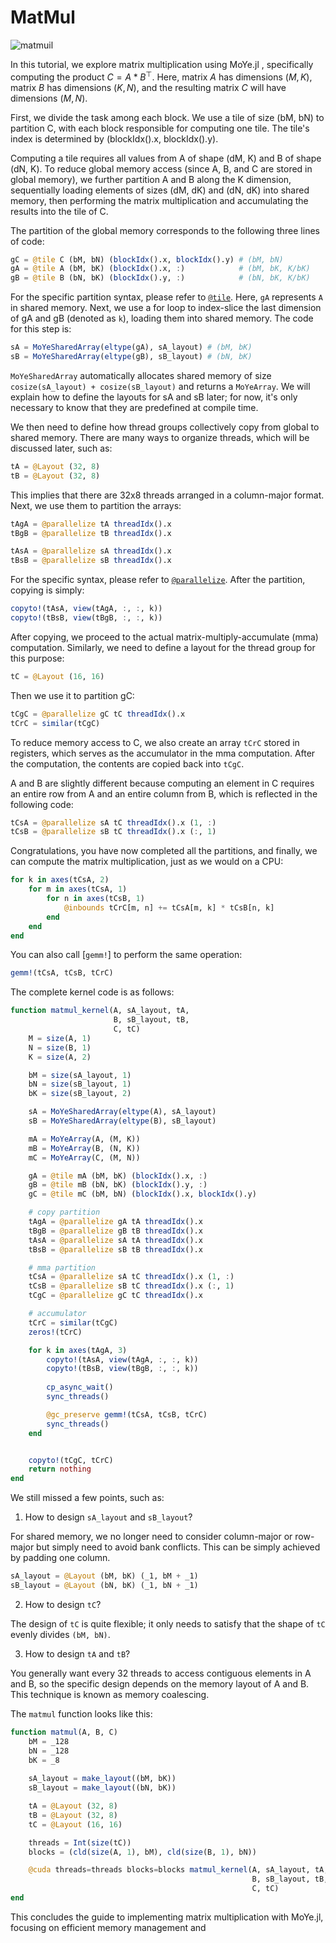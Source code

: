 # MatMul
![matmuil](assets/matmul.png)

In this tutorial, we explore matrix multiplication using MoYe.jl , specifically computing the product $C = A * B^\top$. Here, matrix $A$ has dimensions $(M, K)$, matrix $B$ has dimensions $(K, N)$, and the resulting matrix $C$ will have dimensions $(M, N)$.

First, we divide the task among each block. We use a tile of size (bM, bN) to partition C, with each block responsible for computing one tile. The tile's index is determined by (blockIdx().x, blockIdx().y).

Computing a tile requires all values from A of shape (dM, K) and B of shape (dN, K). To reduce global memory access (since A, B, and C are stored in global memory), we further partition A and B along the K dimension, sequentially loading elements of sizes (dM, dK) and (dN, dK) into shared memory, then performing the matrix multiplication and accumulating the results into the tile of C.

The partition of the global memory corresponds to the following three lines of code:
```julia
gC = @tile C (bM, bN) (blockIdx().x, blockIdx().y) # (bM, bN)
gA = @tile A (bM, bK) (blockIdx().x, :)            # (bM, bK, K/bK)
gB = @tile B (bN, bK) (blockIdx().y, :)            # (bN, bK, K/bK)
```
For the specific partition syntax, please refer to [`@tile`](@ref). Here, `gA` represents `A` in shared memory. Next, we use a for loop to index-slice the last dimension of gA and gB (denoted as `k`), loading them into shared memory. The code for this step is:

```julia
sA = MoYeSharedArray(eltype(gA), sA_layout) # (bM, bK)
sB = MoYeSharedArray(eltype(gB), sB_layout) # (bN, bK)
```

`MoYeSharedArray` automatically allocates shared memory of size `cosize(sA_layout) + cosize(sB_layout)` and returns a `MoYeArray`. We will explain how to define the layouts for sA and sB later; for now, it's only necessary to know that they are predefined at compile time.

We then need to define how thread groups collectively copy from global to shared memory. There are many ways to organize threads, which will be discussed later, such as:
```julia
tA = @Layout (32, 8)
tB = @Layout (32, 8)
```

This implies that there are 32x8 threads arranged in a column-major format. Next, we use them to partition the arrays:
```julia
tAgA = @parallelize tA threadIdx().x
tBgB = @parallelize tB threadIdx().x

tAsA = @parallelize sA threadIdx().x
tBsB = @parallelize sB threadIdx().x
```

For the specific syntax, please refer to [`@parallelize`](@ref). After the partition, copying is simply:
```julia
copyto!(tAsA, view(tAgA, :, :, k))
copyto!(tBsB, view(tBgB, :, :, k))
```

After copying, we proceed to the actual matrix-multiply-accumulate (mma) computation. Similarly, we need to define a layout for the thread group for this purpose:
```julia
tC = @Layout (16, 16)
```

Then we use it to partition gC:
```julia
tCgC = @parallelize gC tC threadIdx().x 
tCrC = similar(tCgC)
```

To reduce memory access to C, we also create an array `tCrC` stored in registers, which serves as the accumulator in the mma computation. After the computation, the contents are copied back into `tCgC`.

A and B are slightly different because computing an element in C requires an entire row from A and an entire column from B, which is reflected in the following code:

```julia
tCsA = @parallelize sA tC threadIdx().x (1, :) 
tCsB = @parallelize sB tC threadIdx().x (:, 1)
```

Congratulations, you have now completed all the partitions, and finally, we can compute the matrix multiplication, just as we would on a CPU:

```julia
for k in axes(tCsA, 2)
    for m in axes(tCsA, 1)
        for n in axes(tCsB, 1)
            @inbounds tCrC[m, n] += tCsA[m, k] * tCsB[n, k]
        end
    end
end
```
You can also call [`gemm!`] to perform the same operation:
```julia
gemm!(tCsA, tCsB, tCrC)
```

The complete kernel code is as follows:
```julia
function matmul_kernel(A, sA_layout, tA,
                       B, sB_layout, tB,
                       C, tC)
    M = size(A, 1)
    N = size(B, 1)
    K = size(A, 2)

    bM = size(sA_layout, 1)
    bN = size(sB_layout, 1)
    bK = size(sB_layout, 2)

    sA = MoYeSharedArray(eltype(A), sA_layout)
    sB = MoYeSharedArray(eltype(B), sB_layout)

    mA = MoYeArray(A, (M, K))
    mB = MoYeArray(B, (N, K))
    mC = MoYeArray(C, (M, N))

    gA = @tile mA (bM, bK) (blockIdx().x, :)
    gB = @tile mB (bN, bK) (blockIdx().y, :)
    gC = @tile mC (bM, bN) (blockIdx().x, blockIdx().y)

    # copy partition
    tAgA = @parallelize gA tA threadIdx().x 
    tBgB = @parallelize gB tB threadIdx().x
    tAsA = @parallelize sA tA threadIdx().x
    tBsB = @parallelize sB tB threadIdx().x

    # mma partition
    tCsA = @parallelize sA tC threadIdx().x (1, :) 
    tCsB = @parallelize sB tC threadIdx().x (:, 1)
    tCgC = @parallelize gC tC threadIdx().x 

    # accumulator
    tCrC = similar(tCgC)
    zeros!(tCrC)

    for k in axes(tAgA, 3)
        copyto!(tAsA, view(tAgA, :, :, k))
        copyto!(tBsB, view(tBgB, :, :, k))
        
        cp_async_wait()
        sync_threads()

        @gc_preserve gemm!(tCsA, tCsB, tCrC)
        sync_threads()
    end


    copyto!(tCgC, tCrC)
    return nothing
end

```

We still missed a few points, such as:

1. How to design `sA_layout` and `sB_layout`?

For shared memory, we no longer need to consider column-major or row-major but simply need to avoid bank conflicts. This can be simply achieved by padding one column.

```julia
sA_layout = @Layout (bM, bK) (_1, bM + _1)
sB_layout = @Layout (bN, bK) (_1, bN + _1)
```

2. How to design `tC`?

The design of `tC` is quite flexible; it only needs to satisfy that the shape of `tC` evenly divides `(bM, bN)`.

3. How to design `tA` and `tB`?

You generally want every 32 threads to access contiguous elements in A and B, so the specific design depends on the memory layout of A and B. This technique is known as memory coalescing.

The `matmul` function looks like this:

```julia
function matmul(A, B, C)
    bM = _128
    bN = _128
    bK = _8
    
    sA_layout = make_layout((bM, bK))
    sB_layout = make_layout((bN, bK))

    tA = @Layout (32, 8)
    tB = @Layout (32, 8)
    tC = @Layout (16, 16)

    threads = Int(size(tC))
    blocks = (cld(size(A, 1), bM), cld(size(B, 1), bN))

    @cuda threads=threads blocks=blocks matmul_kernel(A, sA_layout, tA,
                                                      B, sB_layout, tB,
                                                      C, tC)
end
```

This concludes the guide to implementing matrix multiplication with MoYe.jl, focusing on efficient memory management and